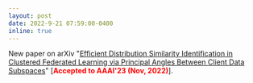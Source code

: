 ```yaml
---
layout: post
date: 2022-9-21 07:59:00-0400
inline: true
---
```


New paper on arXiv "[Efficient Distribution Similarity Identification in Clustered Federated Learning via Principal Angles Between Client Data Subspaces](https://arxiv.org/abs/2209.10526)" [<span style="color:red">**Accepted to AAAI'23 (Nov, 2022)**</span>].
